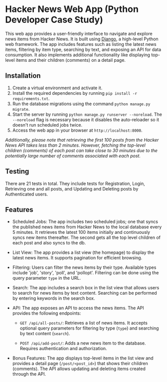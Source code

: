 # Hacker News Web App (Python Developer Case Study)

This web app provides a user-friendly interface to navigate and explore news items from Hacker News. It is built using [Django](https://www.djangoproject.com/), a high-level Python web framework. The app includes features such as listing the latest news items, filtering by item type, searching by text, and exposing an API for data consumption. It also implements additional functionality like displaying top-level items and their children (comments) on a detail page.

## Installation

1. Create a virtual environment and activate it.
2. Install the required dependencies by running `pip install -r requirements.txt`.
3. Run the database migrations using the command `python manage.py migrate`.
4. Start the server by running `python manage.py runserver --noreload`.  The `--noreload` flag is necessary because it disables the auto-reloader so it doesn't run scheduled jobs twice.
5. Access the web app in your browser at `http://localhost:8000`.

*Additionally, please note that retrieving the first 100 posts from the Hacker News API takes less than 2 minutes. However, fetching the top-level children (comments) of each post can take close to 30 minutes due to the potentially large number of comments associated with each post.*

## Testing
There are 21 tests in total. They include tests for Registration, Login, Retrieving one and all posts, and Updating and Deleting posts by Authenticated users.

## Features

- Scheduled Jobs: The app includes two scheduled jobs; one that syncs the published news items from Hacker News to the local database every 5 minutes. It retrieves the latest 100 items initially and continuously syncs new items thereafter. The second gets all the top level children of each post and also syncs to the db.

- List View: The app provides a list view (the homepage) to display the latest news items. It supports pagination for efficient browsing.

- Filtering: Users can filter the news items by their type. Available types include 'job', 'story', 'poll', and 'pollopt'. Filtering can be done using the query parameter `type` in the URL.

- Search: The app includes a search box in the list view that allows users to search for news items by text content. Searching can be performed by entering keywords in the search box.

- API: The app exposes an API to access the news items. The API provides the following endpoints:

  - `GET /api/all-posts/`: Retrieves a list of news items. It accepts optional query parameters for filtering by type (`type`) and searching by text content (`search`).

  - `POST /api/add-post/`: Adds a new news item to the database. Requires authentication and authorization.

- Bonus Features: The app displays top-level items in the list view and provides a detail page (`/post/<post_id>`) that shows their children (comments). The API allows updating and deleting items created through the API.
